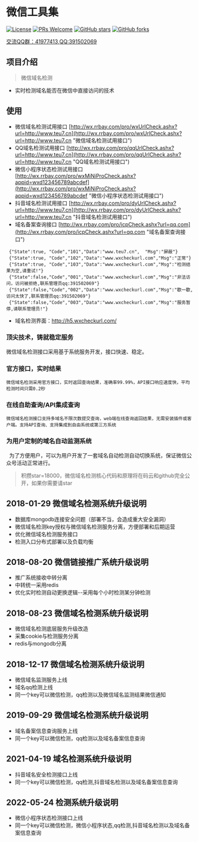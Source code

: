 ﻿# 微信工具集
[![License](https://img.shields.io/badge/license-MIT-blue.svg)](LICENSE)
[![PRs Welcome](https://img.shields.io/badge/PRs-welcome-brightgreen.svg)](https://github.com/gemgin/WeChatTools/pulls)
[![GitHub stars](https://img.shields.io/github/stars/gemgin/WeChatTools.svg?style=social&label=Stars)](https://github.com/gemgin/WeChatTools)
[![GitHub forks](https://img.shields.io/github/forks/gemgin/WeChatTools.svg?style=social&label=Fork)](https://github.com/gemgin/WeChatTools)

[交流QQ群：41977413](https://jq.qq.com/?_wv=1027&k=hkAvP9As "QQ群:41977413"),[QQ:391502069](http://wpa.qq.com/msgrd?v=3&uin=391502069&site=qq&menu=yes "QQ:391502069")

## 项目介绍
> 微信域名检测
- 实时检测域名能否在微信中直接访问的技术


## 使用
- 微信域名检测试用接口 [http://wx.rrbay.com/pro/wxUrlCheck.ashx?url=http://www.teu7.cn](http://wx.rrbay.com/pro/wxUrlCheck.ashx?url=http://www.teu7.cn "微信域名检测试用接口")
- QQ域名检测试用接口 [http://wx.rrbay.com/pro/qqUrlCheck.ashx?url=http://www.teu7.cn](http://wx.rrbay.com/pro/qqUrlCheck.ashx?url=http://www.teu7.cn "QQ域名检测试用接口")
- 微信小程序状态检测试用接口 [http://wx.rrbay.com/pro/wxMiNiProCheck.ashx?appid=wxd123456789abcdef](http://wx.rrbay.com/pro/wxMiNiProCheck.ashx?appid=wxd123456789abcdef "微信小程序状态检测试用接口")
- 抖音域名检测试用接口 [http://wx.rrbay.com/pro/dyUrlCheck.ashx?url=http://www.teu7.cn](http://wx.rrbay.com/pro/dyUrlCheck.ashx?url=http://www.teu7.cn "抖音域名检测试用接口")
- 域名备案查询接口 [http://wx.rrbay.com/pro/icpCheck.ashx?url=qq.com](http://wx.rrbay.com/pro/icpCheck.ashx?url=qq.com "域名备案查询接口")
```
 {"State":true, "Code","101","Data":"www.teu7.cn",  "Msg":"屏蔽"}
 {"State":true, "Code","102","Data":"www.wxcheckurl.com","Msg":"正常"}
 {"State":true, "Code","103","Data":"www.wxcheckurl.com","Msg":"检测结果为空,请重试!"}
 {"State":false,"Code","001","Data":"www.wxcheckurl.com","Msg":"非法访问，访问被拒绝,联系管理员qq:391502069"}
 {"State":false,"Code","002","Data":"www.wxcheckurl.com","Msg":"歇一歇,访问太快了,联系管理员qq:391502069"}
 {"State":false,"Code","003","Data":"www.wxcheckurl.com","Msg":"服务暂停,请联系管理员!"}
```
- 域名检测界面：http://h5.wxcheckurl.com/
 
### 顶尖技术，铸就稳定服务

微信域名检测接口采用基于系统服务开发，接口快速、稳定。

### 官方接口，实时结果

    微信域名检测采用官方接口，实时返回查询结果，准确率99.99%，API接口响应速度快，平均检测时间只需0.2秒

### 在线自助查询/API集成查询

    微信域名检测接口支持多域名不限次数提交查询，web端在线查询返回结果，无需安装插件或客户端。支持API查询、支持集成到自由系统或第三方系统

### 为用户定制的域名自动监测系统

   为了方便用户，可以为用户开发了一套域名自动检测自动切换系统，保证微信公众号活动正常进行。

> 积攒star=18000，微信域名检测核心代码和原理将在码云和github完全公开，如果你需要请star

## 2018-01-29 微信域名检测系统升级说明
- 数据库mongodb连接安全问题（部署不当，会造成重大安全漏洞）
- 微信域名检测key授权与微信域名检测服务分离，方便部署和后期运营
- 优化微信域名检测服务接口
- 检测入口分布式部署以及负载均衡

## 2018-08-20 微信链接推广系统升级说明
- 推广系统接收中转分离
- 中转统一采用redis
- 优化实时检测自动更换逻辑--采用每个小时检测某分钟检测
 
## 2018-08-23 微信域名检测系统升级说明
- 微信域名检测底层服务升级改造
- 采集cookie与检测服务分离
- redis与mongodb分离

## 2018-12-17 微信域名检测系统升级说明
- 微信域名监测服务上线
- 域名qq检测上线
- 同一个key可以微信检测，qq检测以及微信域名监测结果微信通知

## 2019-09-29 微信域名检测系统升级说明
- 域名备案信息查询服务上线
- 同一个key可以微信检测，qq检测以及域名备案信息查询

## 2021-04-19 域名检测系统升级说明
- 抖音域名安全检测接口上线
- 同一个key可以微信检测，qq检测,抖音域名检测以及域名备案信息查询

## 2022-05-24 检测系统升级说明
- 微信小程序状态检测接口上线
- 同一个key可以微信检测，微信小程序状态,qq检测,抖音域名检测以及域名备案信息查询
